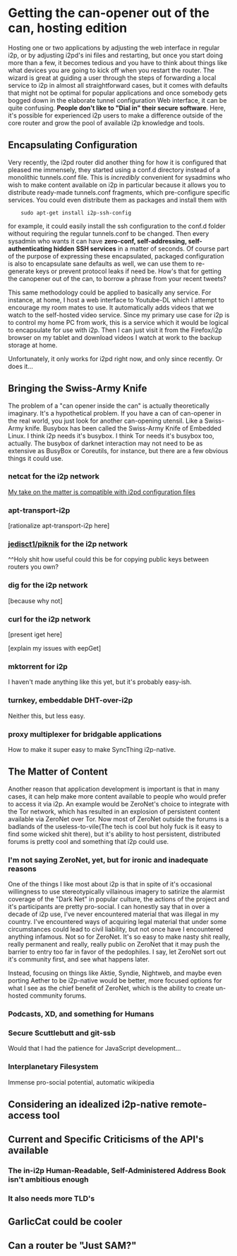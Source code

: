 Getting the can-opener out of the can, hosting edition
======================================================

Hosting one or two applications by adjusting the web interface in regular i2p,
or by adjusting i2pd's ini files and restarting, but once you start doing more
than a few, it becomes tedious and you have to think about things like what
devices you are going to kick off when you restart the router. The wizard is
great at guiding a user through the steps of forwarding a local service to i2p
in almost all straightforward cases, but it comes with defaults that might not
be optimal for popular applications and once somebody gets bogged down in the
elaborate tunnel configuration Web interface, it can be quite confusing.
**People don't like to "Dial in" their secure software**. Here, it's possible
for experienced i2p users to make a difference outside of the core router and
grow the pool of available i2p knowledge and tools.

Encapsulating Configuration
---------------------------

Very recently, the i2pd router did another thing for how it is configured that
pleased me immensely, they started using a conf.d directory instead of a
monolithic tunnels.conf file. This is *incredibly* convenient for sysadmins who
wish to make content available on i2p in particular because it allows you to
distribute ready-made tunnels.conf fragments, which pre-configure specific
services. You could even distribute them as packages and install them with

        sudo apt-get install i2p-ssh-config

for example, it could easily install the ssh configuration to the conf.d folder
without requiring the regular tunnels.conf to be changed. Then every sysadmin
who wants it can have **zero-conf, self-addressing, self-authenticating hidden**
**SSH services** in a matter of seconds. Of course part of the purpose of
expressing these encapsulated, packaged configuration is also to encapsulate
sane defaults as well, we can use them to re-generate keys or prevent protocol
leaks if need be. How's that for getting the canopener out of the can, to borrow
a phrase from your recent tweets?

This same methodology could be applied to basically any service. For instance,
at home, I host a web interface to Youtube-DL which I attempt to encourage my
room mates to use. It automatically adds videos that we watch to the self-hosted
video service. Since my primary use case for i2p is to control my home PC from
work, this is a service which it would be logical to encapsulate for use with
i2p. Then I can just visit it from the Firefox/i2p browser on my tablet and
download videos I watch at work to the backup storage at home.

Unfortunately, it only works for i2pd right now, and only since recently. Or
does it...

Bringing the Swiss-Army Knife
-----------------------------

The problem of a "can opener inside the can" is actually theoretically
imaginary. It's a hypothetical problem. If you have a can of can-opener in the
real world, you just look for another can-opening utensil. Like a Swiss-Army
knife. Busybox has been called the Swiss-Army Knife of Embedded Linux. I think
i2p needs it's busybox. I think Tor needs it's busybox too, actually. The
busybox of darknet interaction may not need to be as extensive as BusyBox or
Coreutils, for instance, but there are a few obvious things it could use.

### netcat for the i2p network

[My take on the matter is compatible with i2pd configuration files](https://github.com/eyedeekay/sam-forwarder)

### apt-transport-i2p

[rationalize apt-transport-i2p here]

### [jedisct1/piknik](https://github.com/jedisct1/piknik) for the i2p network

^^Holy shit how useful could this be for copying public keys between routers you
own?

### dig for the i2p network

[because why not]

### curl for the i2p network

[present iget here]

[explain my issues with eepGet]

### mktorrent for i2p

I haven't made anything like this yet, but it's probably easy-ish.

### turnkey, embeddable DHT-over-i2p

Neither this, but less easy.

### proxy multiplexer for bridgable applications

How to make it super easy to make SyncThing i2p-native.

The Matter of Content
---------------------

Another reason that application development is important is that in many cases,
it can help make more content available to people who would prefer to access it
via i2p. An example would be ZeroNet's choice to integrate with the Tor network,
which has resulted in an explosion of persistent content available via ZeroNet
over Tor. Now most of ZeroNet outside the forums is a badlands of the
useless-to-vile(The tech is cool but holy fuck is it easy to find some wicked
shit there), but it's ability to host persistent, distributed forums is pretty
cool and something that i2p could use.

### I'm not saying ZeroNet, yet, but for ironic and inadequate reasons

One of the things I like most about i2p is that in spite of it's occasional
willingness to use stereotypically villainous imagery to satirize the alarmist
coverage of the "Dark Net" in popular culture, the actions of the project and
it's participants are pretty pro-social. I can honestly say that in over a
decade of i2p use, I've never encountered material that was illegal in my
country. I've encountered ways of acquiring legal material that under some
circumstances could lead to civil liability, but not once have I encountered
anything infamous. Not so for ZeroNet. It's so easy to make nasty shit really,
really permanent and really, really public on ZeroNet that it may push the
barrier to entry too far in favor of the pedophiles. I say, let ZeroNet sort out
it's community first, and see what happens later.

Instead, focusing on things like Aktie, Syndie, Nightweb, and maybe even porting
Aether to be i2p-native would be better, more focused options for what I see as
the chief benefit of ZeroNet, which is the ability to create un-hosted community
forums.

### Podcasts, XD, and something for Humans



### Secure Scuttlebutt and git-ssb

Would that I had the patience for JavaScript development...

### Interplanetary Filesystem

Immense pro-social potential, automatic wikipedia

Considering an idealized i2p-native remote-access tool
------------------------------------------------------


Current and Specific Criticisms of the API's available
------------------------------------------------------

### The in-i2p Human-Readable, Self-Administered Address Book isn't ambitious enough


### It also needs more TLD's

GarlicCat could be cooler
-------------------------


Can a router be "Just SAM?"
---------------------------

